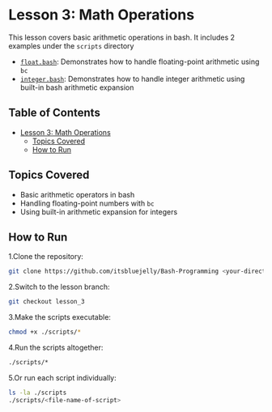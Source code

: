 # Lesson 3: Math Operations

This lesson covers basic arithmetic operations in bash. It includes 2 examples under the `scripts` directory

- [`float.bash`](scripts/float.bash): Demonstrates how to handle floating-point arithmetic using `bc`
- [`integer.bash`](scripts/integer.bash): Demonstrates how to handle integer arithmetic using built-in bash arithmetic expansion

## Table of Contents

- [Lesson 3: Math Operations](#lesson-3-math-operations)
  - [Topics Covered](#topics-covered)
  - [How to Run](#how-to-run)

## Topics Covered

- Basic arithmetic operators in bash
- Handling floating-point numbers with `bc`
- Using built-in arithmetic expansion for integers

## How to Run

1.Clone the repository:

  ```bash
  git clone https://github.com/itsbluejelly/Bash-Programming <your-directory>
  ```

2.Switch to the lesson branch:

  ```bash
  git checkout lesson_3
  ```

3.Make the scripts executable:

  ```bash
  chmod +x ./scripts/*
  ```

4.Run the scripts altogether:

  ```bash
  ./scripts/*
  ```

5.Or run each script individually:

  ```bash
  ls -la ./scripts
  ./scripts/<file-name-of-script>
  ```

